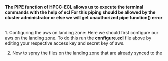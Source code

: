 <b>The PIPE function of HPCC-ECL allows us to execute the terminal commands with the help of ecl
For this piping should be allowed by the cluster administrator or else we will get unauthorized pipe function() error</b>

<br>
1. Configuring the aws on landing zone: Here we should first configure our aws on the landing zone. To do this run the <b>configure.ecl</b>  file above by editing your respective access key and secret key of aws.

2. Now to spray the files on the landing zone that are already synced to the 
